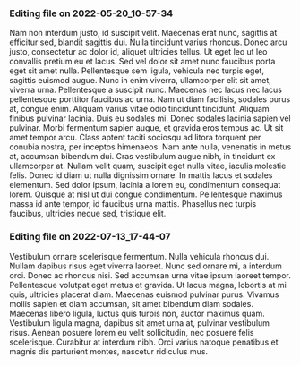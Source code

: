 

### Editing file on 2022-05-20_10-57-34

Nam non interdum justo, id suscipit velit. Maecenas erat nunc, sagittis at efficitur sed, blandit sagittis dui. Nulla tincidunt varius rhoncus. Donec arcu justo, consectetur ac dolor id, aliquet ultricies tellus. Ut eget leo ut leo convallis pretium eu et lacus. Sed vel dolor sit amet nunc faucibus porta eget sit amet nulla. Pellentesque sem ligula, vehicula nec turpis eget, sagittis euismod augue. Nunc in enim viverra, ullamcorper elit sit amet, viverra urna. Pellentesque a suscipit nunc. Maecenas nec lacus nec lacus pellentesque porttitor faucibus ac urna. Nam ut diam facilisis, sodales purus at, congue enim.
Aliquam varius vitae odio tincidunt tincidunt. Aliquam finibus pulvinar lacinia. Duis eu sodales mi. Donec sodales lacinia sapien vel pulvinar. Morbi fermentum sapien augue, et gravida eros tempus ac. Ut sit amet tempor arcu. Class aptent taciti sociosqu ad litora torquent per conubia nostra, per inceptos himenaeos. Nam ante nulla, venenatis in metus at, accumsan bibendum dui. Cras vestibulum augue nibh, in tincidunt ex ullamcorper at. Nullam velit quam, suscipit eget nulla vitae, iaculis molestie felis. Donec id diam ut nulla dignissim ornare. In mattis lacus et sodales elementum. Sed dolor ipsum, lacinia a lorem eu, condimentum consequat lorem. Quisque at nisl ut dui congue condimentum. Pellentesque maximus massa id ante tempor, id faucibus urna mattis. Phasellus nec turpis faucibus, ultricies neque sed, tristique elit.




### Editing file on 2022-07-13_17-44-07

Vestibulum ornare scelerisque fermentum. Nulla vehicula rhoncus dui. Nullam dapibus risus eget viverra laoreet. Nunc sed ornare mi, a interdum orci. Donec ac rhoncus nisi. Sed accumsan urna vitae ipsum laoreet tempor. Pellentesque volutpat eget metus et gravida. Ut lacus magna, lobortis at mi quis, ultricies placerat diam. Maecenas euismod pulvinar purus. Vivamus mollis sapien et diam accumsan, sit amet bibendum diam sodales. Maecenas libero ligula, luctus quis turpis non, auctor maximus quam. Vestibulum ligula magna, dapibus sit amet urna at, pulvinar vestibulum risus. Aenean posuere lorem eu velit sollicitudin, nec posuere felis scelerisque. Curabitur at interdum nibh. Orci varius natoque penatibus et magnis dis parturient montes, nascetur ridiculus mus.


